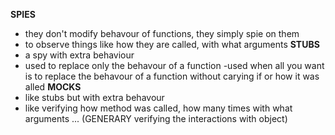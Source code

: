 **SPIES**
- they don't modify behavour of functions, they simply spie on them
- to observe things like how they are called, with what arguments
**STUBS**
- a spy with extra behaviour
- used to replace only the behavour of a function
-used when all you want is to replace the behavour of a function without
carying if or how it was alled
**MOCKS**
- like stubs but with extra behavour
- like verifying how method was called, how many times
with what arguments ... (GENERARY verifying the interactions with object)
